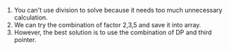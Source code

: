 1. You can't use division to solve because it needs too much unnecessary calculation.
2. We can try the combination of factor 2,3,5 and save it into array.
3. However, the best solution is to use the combination of DP and third pointer.